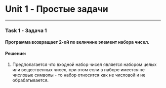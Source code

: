 # Unit 1 - Простые задачи

___

### Task 1 - Задача 1
#### Программа возвращает 2-ой по величине элемент набора чисел.
#### Решение:

1. Предполагается что входной набор чисел является набором целых или вещественных чисел, при этом если в наборе имеется не числовые символы - то набор относится как не числовой и не обрабатывается.
